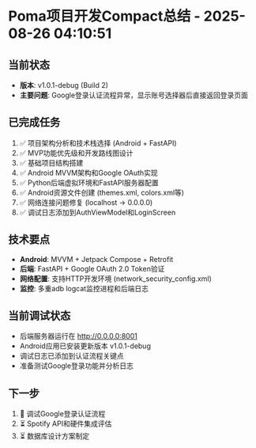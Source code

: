 # Poma项目开发Compact总结 - 2025-08-26 04:10:51

## 当前状态
- **版本**: v1.0.1-debug (Build 2)
- **主要问题**: Google登录认证流程异常，显示账号选择器后直接返回登录页面

## 已完成任务
1. ✅ 项目架构分析和技术栈选择 (Android + FastAPI)
2. ✅ MVP功能优先级和开发路线图设计
3. ✅ 基础项目结构搭建
4. ✅ Android MVVM架构和Google OAuth实现
5. ✅ Python后端虚拟环境和FastAPI服务器配置
6. ✅ Android资源文件创建 (themes.xml, colors.xml等)
7. ✅ 网络连接问题修复 (localhost → 0.0.0.0)
8. ✅ 调试日志添加到AuthViewModel和LoginScreen

## 技术要点
- **Android**: MVVM + Jetpack Compose + Retrofit
- **后端**: FastAPI + Google OAuth 2.0 Token验证
- **网络配置**: 支持HTTP开发环境 (network_security_config.xml)
- **监控**: 多重adb logcat监控进程和后端日志

## 当前调试状态
- 后端服务器运行在 http://0.0.0.0:8001
- Android应用已安装更新版本 v1.0.1-debug
- 调试日志已添加到认证流程关键点
- 准备测试Google登录功能并分析日志

## 下一步
1. 🔄 调试Google登录认证流程
2. ⏳ Spotify API和硬件集成评估  
3. ⏳ 数据库设计方案制定